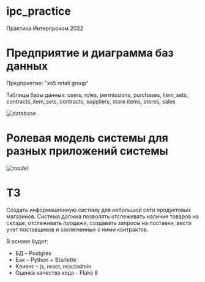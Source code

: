 # ipc_practice
Практика Интерпроком 2022

# Предприятие и диаграмма баз данных

Предприятие: "xs5 retail group"

Таблицы базы данных: users, roles, permissions, purchases, item_sets, contracts_item_sets, contracts, suppliers, store items, stores, sales

![database](https://user-images.githubusercontent.com/86552792/168637807-c4906407-053c-4e08-ad85-c9d4911cfab9.png)

# Ролевая модель системы для разных приложений системы

![model](https://user-images.githubusercontent.com/86552792/168633591-e6970f2a-22dd-4f82-a81c-eaf85aef2b3b.png)

# ТЗ

Создать информационную систему для небольшой сети продуктовых магазинов. Система должна позволять отслеживать наличие товаров на складе, отслеживать продажи, создавать запросы на поставки, вести учет поставщиков и заключенных с ними контрактов. 

В основе будет:
* БД – Postgres
* Бэк – Python + Starlette
* Клиент – js, react, reactadmin
* Оценка качества кода – Flake 8
